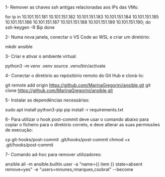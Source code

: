1- Remover as chaves ssh antigas relacionadas aos IPs das VMs:

for ip in 10.101.151.181 10.101.151.182 10.101.151.183 10.101.151.184 10.101.151.185 10.101.151.186 10.101.151.187 10.101.151.188 10.101.151.189 10.101.151.190; do    
    ssh-keygen -R $ip
done

2- Numa nova janela, conectar o VS Code ao WSL e criar um diretório:

mkdir ansible

3- Criar e ativar o ambiente virtual:

python3 -m venv .venv
source .venv/bin/activate

4- Conectar o diretório ao repósitório remoto do Git Hub e cloná-lo:

git remote add origin https://github.com/MarinaGregorini/ansible.git
git clone https://github.com/MarinaGregorini/ansible.git

5- Instalar as dependências necessárias:

sudo apt install python3-pip
pip install -r requirements.txt

6- Para utilizar o hook post-commit deve usar o comando abaixo para copiar o ficheiro para o diretório correto, e deve alterar as suas permissões de execução:

cp git-hooks/post-commit .git/hooks/post-commit
chmod +x .git/hooks/post-commit

7- Comando ad-hoc para remover utilizadores:

ansible all -m ansible.builtin.user -a "name={{ item }} state=absent remove=yes" -e "users=mnunes,rmarques,csobral" --become